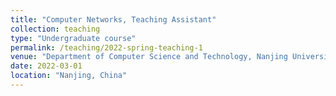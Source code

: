 ```yaml
---
title: "Computer Networks, Teaching Assistant"
collection: teaching
type: "Undergraduate course"
permalink: /teaching/2022-spring-teaching-1
venue: "Department of Computer Science and Technology, Nanjing University  "
date: 2022-03-01
location: "Nanjing, China"
---
```

